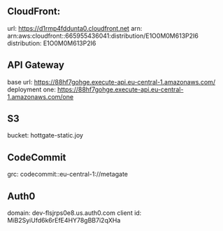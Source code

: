 ## CloudFront:

url: https://d1rmp4fddunta0.cloudfront.net
arn: arn:aws:cloudfront::665955436041:distribution/E1O0M0M613P2I6
distribution: E1O0M0M613P2I6

## API Gateway

base url: https://88hf7gohge.execute-api.eu-central-1.amazonaws.com/
deployment one: https://88hf7gohge.execute-api.eu-central-1.amazonaws.com/one

## S3

bucket: hottgate-static.joy

## CodeCommit

grc: codecommit::eu-central-1://metagate

## Auth0

domain: dev-flsjrps0e8.us.auth0.com
client id: MiB2SyiUfd6k6rEfE4HY78gBB7i2qXHa


